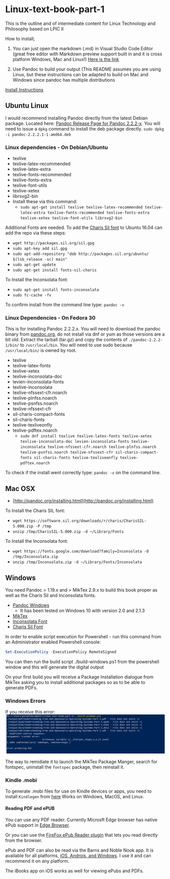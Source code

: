 # Linux-text-book-part-1

This is the outline and of intermediate content for Linux Technology and Philosophy based on LPIC II

How to install;

1. You can just open the markdown (.md) in Visual Studio Code Editor (great free editor with Markdown preview support built in and it is cross platform Windows, Mac and Linux!) [Here is the link](https://code.visualstudio.com/)

2. Use Pandoc to build your output (This README assumes you are using Linux, but these instructions can be adapted to build on Mac and Windows since pandoc has multiple distributions

[Install Instructions](http://pandoc.org/installing.html)

## Ubuntu Linux

I would recommend installing Pandoc directly from the latest Debian package.  Located here: [Pandoc Release Page for Pandoc 2.2.2-x](https://github.com/jgm/pandoc/releases/download/2.2.2.1/pandoc-2.2.2.1-1-amd64.deb "Pandoc Latest deb package").   You will need to issue a ```dpkg``` command to install the deb package directly.  ```sudo dpkg -i pandoc-2.2.2.1-1-amd64.deb```

### Linux dependencies - On Debian/Ubuntu

* texlive
* texlive-latex-recommended
* texlive-latex-extra
* texlive-fonts-recommended
* texlive-fonts-extra
* texlive-font-utils
* texlive-xetex
* librsvg2-bin
* Install these via this command:
  * ```sudo apt-get install texlive texlive-latex-recommended texlive-latex-extra texlive-fonts-recommended texlive-fonts-extra texlive-xetex texlive-font-utils librsvg2-bin```

Additional Fonts are needed.  To add the [Charis Sil font](http://packages.sil.org/ "Charis SIL") to Ubuntu 16.04 can add the repo via these steps:

* ```wget http://packages.sil.org/sil.gpg```
* ```sudo apt-key add sil.gpg```
* ```sudo apt-add-repository "deb http://packages.sil.org/ubuntu/ $(lsb_release -sc) main"```
* ```sudo apt-get update```
* ```sudo apt-get install fonts-sil-charis```

To Install the Inconsolata font:

* ```sudo apt-get install fonts-inconsolata```
* ```sudo fc-cache -fv```

To confirm install from the command line type: ```pandoc -v```

### Linux Dependencies - On Fedora 30

This is for installing Pandoc 2.2.2.x.  You will need to download the pandoc binary from [pandoc.org](https://github.com/jgm/pandoc/releases/download/2.2.2.1/pandoc-2.2.2.1-linux.tar.gz "pandoc 2.2.2-1"), do not install via dnf or yum as those versions are a bit old.  Extract the tarball (tar.gz) and copy the contents of ```./pandoc-2.2.2-1/bin/```  to ```/usr/local/bin```.  You will need to use sudo because ```/usr/local/bin/``` is owned by root.

* texlive
* texlive-latex-fonts
* texlive-xetex
* texlive-inconsolata-doc
* levien-inconsolata-fonts
* texlive-inconsolata
* texlive-nfssext-cfr.noarch
* texlive-plnfss.noarch
* texlive-psnfss.noarch
* texlive-nfssext-cfr
* sil-charis-compact-fonts
* sil-charis-fonts
* texlive-texliveonfly
* texlive-pdftex.noarch
  * ```sudo dnf install texlive texlive-latex-fonts texlive-xetex texlive-inconsolata-doc levien-inconsolata-fonts texlive-inconsolata texlive-nfssext-cfr.noarch texlive-plnfss.noarch texlive-psnfss.noarch texlive-nfssext-cfr sil-charis-compact-fonts sil-charis-fonts texlive-texliveonfly texlive-pdftex.noarch```

To check if the install went correctly type: ```pandoc -v``` on the command line.

## Mac OSX

* [http://pandoc.org/installing.html](http://pandoc.org/installing.html)

To Install the Charis SIL font:

* ```wget https://software.sil.org/downloads/r/charis/CharisSIL-5.000.zip -P /tmp```
* ```unzip /tmp/CharisSIL-5.000.zip -d ~/Library/Fonts```

To Install the Inconsolata font:

* ```wget https://fonts.google.com/download?family=Inconsolata -O /tmp/Inconsolata.zip```
* ```unzip /tmp/Inconsolata.zip -d ~/Library/Fonts/Inconsolata```

## Windows

You need Pandoc > 1.19.x and > MikTex 2.9.x to build this book proper as well as the Charis Sil and Inconsolata fonts.

* [Pandoc Windows](https://github.com/jgm/pandoc/releases "Pandoc MSI")
  * It has been tested on Windows 10 with version 2.0 and 2.1.3
* [MikTex](http://miktex.org/download "Miktex Download")
* [Inconsolata Font](https://fonts.google.com/specimen/Inconsolata?selection.family=Inconsolata "Inconsolata")
* [Charis Sil Font](https://software.sil.org/charis/download/ "Charis Sil")

In order to enable script execution for Powershell - run this command from an Administrator enabled Powershell console:

```powershell
Set-ExecutionPolicy -ExecutionPolicy RemoteSigned
```

You can then run the build script ./build-windows.ps1 from the powershell window and this will generate the digital output

On your first build you will receive a Package Installation dialogue from MikTex asking you to install additional packages so as to be able to generate PDFs.

### Windows Errors

If you receive this error:
![*fontspec error*](images/ReadMe/fontspec.png "fontspec error")

The way to remidiate it to launch the MikTex Package Manger, search for fontspec, uninstall the ```fontspec``` package, then reinstall it.

### Kindle .mobi

To generate .mobi files for use on Kindle devices or apps, you need to install ```Kindlegen``` from [here](https://www.amazon.com/gp/feature.html?docId=1000234621) Works on Windows, MacOS, and Linux.

#### Reading PDF and ePUB

You can use any PDF reader.  Currently Microsft Edge browser has native ePub support in [Edge Browser](https://blogs.windows.com/windowsexperience/2017/04/20/week-microsoft-edge-browser-built-books-reading/#fhI8gshdmfAGSrIu.97 "ePub").

Or you can use the [FireFox ePub Reader plugin](https://addons.mozilla.org/en-US/firefox/addon/epubreader/ "Plugin to read ePub in FireFox") that lets you read directly from the browser.

ePub and PDF can also be read via the Barns and Noble Nook app.  It is available for all platforms, [iOS, Androis, and Windows](http://www.nook.com/nookapp/#appChoices "Nook app").  I use it and can recommend it on any platform.

The iBooks app on iOS works as well for viewing ePubs and PDFs.
